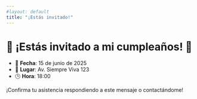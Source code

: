 ```yaml
---
#layout: default
title: "¡Estás invitado!"
---
```


# 🎉 ¡Estás invitado a mi cumpleaños! 🎂

- 📅 **Fecha**: 15 de junio de 2025  
- 📍 **Lugar**: Av. Siempre Viva 123  
- 🕒 **Hora**: 18:00  

¡Confirma tu asistencia respondiendo a este mensaje o contactándome!  
